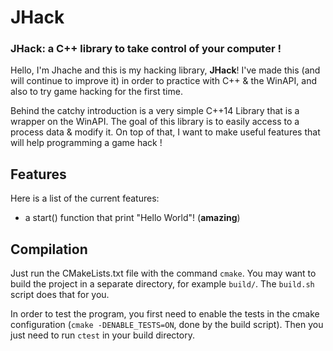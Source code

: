 # JHack
### JHack: a C++ library to take control of your computer !


Hello, I'm Jhache and this is my hacking library, **JHack**! I've made this (and will continue to improve it) 
in order to practice with C++ & the WinAPI, and also to try game hacking for the first time.

Behind the catchy introduction is a very simple C++14 Library that is a wrapper on the WinAPI.
The goal of this library is to easily access to a process data & modify it.
On top of that, I want to make useful features that will help programming a game hack !


## Features
Here is a list of the current features:
- a start() function that print "Hello World"! (**amazing**)


## Compilation
Just run the CMakeLists.txt file with the command `cmake`. You may want to build the project in a separate directory, for example `build/`. The `build.sh` script does that for you.

In order to test the program, you first need to enable the tests in the cmake configuration (`cmake -DENABLE_TESTS=ON`, done by the build script). Then you just need to run `ctest` in your build directory.
